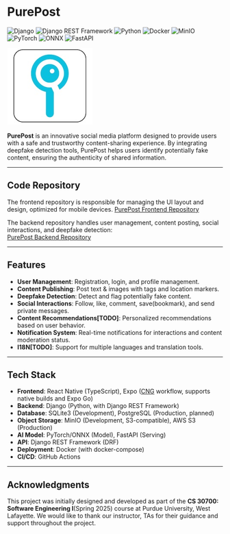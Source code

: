 # PurePost

![Django](https://img.shields.io/badge/Django-5.x-092E20?logo=django&logoColor=white) ![Django REST Framework](https://img.shields.io/badge/DRF-REST%20API-ff1709?logo=django&logoColor=white) ![Python](https://img.shields.io/badge/Python-3.10+-3776AB?logo=python&logoColor=white)
![Docker](https://img.shields.io/badge/Docker-2496ED?logo=docker&logoColor=white) ![MinIO](https://img.shields.io/badge/MinIO-FF4C2B?logo=minio&logoColor=white) ![PyTorch](https://img.shields.io/badge/PyTorch-EE4C2C?logo=pytorch&logoColor=white) ![ONNX](https://img.shields.io/badge/ONNX-005CED?logo=onnx&logoColor=white) ![FastAPI](https://img.shields.io/badge/FastAPI-009688?logo=fastapi&logoColor=white)

![PurePost Logo](./docs/307icon200.jpeg)

**PurePost** is an innovative social media platform designed to provide users with a safe and trustworthy content-sharing experience. By integrating deepfake detection tools, PurePost helps users identify potentially fake content, ensuring the authenticity of shared information.

---

## Code Repository

The frontend repository is responsible for managing the UI layout and design, optimized for mobile devices.
[PurePost Frontend Repository](https://github.com/01-LinYi/PurePost-frontend)

The backend repository handles user management, content posting, social interactions, and deepfake detection:  
[PurePost Backend Repository](https://github.com/01-LinYi/PurePost-backend)

---

## Features

- **User Management**: Registration, login, and profile management.
- **Content Publishing**: Post text & images with tags and location markers.
- **Deepfake Detection**: Detect and flag potentially fake content.
- **Social Interactions**: Follow, like, comment, save(bookmark), and send private messages.
- **Content Recommendations[TODO]**: Personalized recommendations based on user behavior.
- **Notification System**: Real-time notifications for interactions and content moderation status.
- **I18N[TODO]**: Support for multiple languages and translation tools.

---

## Tech Stack

- **Frontend**: React Native (TypeScript), Expo ([CNG](https://docs.expo.dev/workflow/continuous-native-generation/) workflow, supports native builds and Expo Go)
- **Backend**: Django (Python, with Django REST Framework)
- **Database**: SQLite3 (Development), PostgreSQL (Production, planned)
- **Object Storage**: MinIO (Development, S3-compatible), AWS S3 (Production)
- **AI Model**: PyTorch/ONNX (Model), FastAPI (Serving)
- **API**: Django REST Framework (DRF)
- **Deployment**: Docker (with docker-compose)
- **CI/CD**: GitHub Actions

---

## Acknowledgments

This project was initially designed and developed as part of the **CS 30700: Software Engineering I**(Spring 2025) course at Purdue University, West Lafayette. We would like to thank our instructor, TAs for their guidance and support throughout the project.
